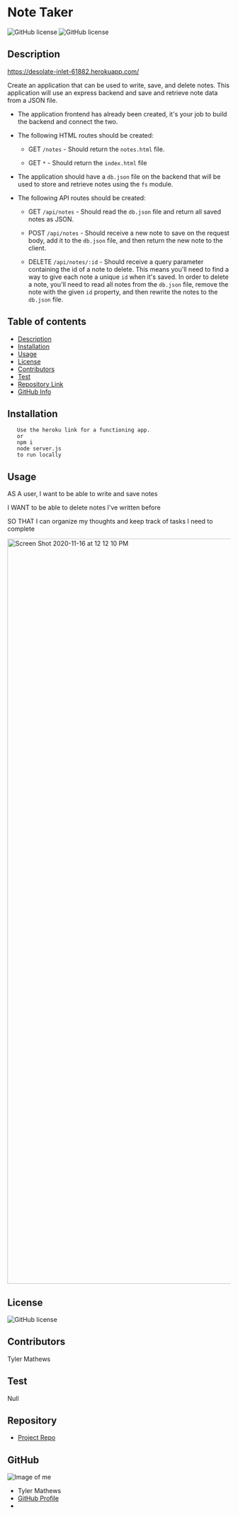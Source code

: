 # **Note Taker**

![GitHub license](https://img.shields.io/badge/Made%20by-%40mrmathews08-orange)
![GitHub license](https://img.shields.io/badge/license-MIT-blue.svg)

## Description 

 https://desolate-inlet-61882.herokuapp.com/

Create an application that can be used to write, save, and delete notes. This application will use an express backend and save and retrieve note data from a JSON file.

* The application frontend has already been created, it's your job to build the backend and connect the two.

* The following HTML routes should be created:

  * GET `/notes` - Should return the `notes.html` file.

  * GET `*` - Should return the `index.html` file

* The application should have a `db.json` file on the backend that will be used to store and retrieve notes using the `fs` module.

* The following API routes should be created:

  * GET `/api/notes` - Should read the `db.json` file and return all saved notes as JSON.

  * POST `/api/notes` - Should receive a new note to save on the request body, add it to the `db.json` file, and then return the new note to the client.

  * DELETE `/api/notes/:id` - Should receive a query parameter containing the id of a note to delete. This means you'll need to find a way to give each note a unique `id` when it's saved. In order to delete a note, you'll need to read all notes from the `db.json` file, remove the note with the given `id` property, and then rewrite the notes to the `db.json` file.


## Table of contents
- [Description](#Description)
- [Installation](#Installation)
- [Usage](#Usage)
- [License](#License)
- [Contributors](#Contributors)
- [Test](#Test)
- [Repository Link](#Repository)
- [GitHub Info](#GitHub) 
## Installation
       Use the heroku link for a functioning app.
       or
       npm i  
       node server.js 
       to run locally
## Usage

AS A user, I want to be able to write and save notes

I WANT to be able to delete notes I've written before

SO THAT I can organize my thoughts and keep track of tasks I need to complete

<img width="1680" alt="Screen Shot 2020-11-16 at 12 12 10 PM" src="https://user-images.githubusercontent.com/65747246/99297063-f62c2300-2804-11eb-8f42-df8ddfc0015e.png">


## License
![GitHub license](https://img.shields.io/badge/license-MIT-blue.svg)
## Contributors
Tyler Mathews
## Test
Null
## Repository
- [Project Repo](https://github.com/mrmathews08/notes)
## GitHub
![Image of me](https://avatars1.githubusercontent.com/u/65747246?v=4)
- Tyler  Mathews
- [GitHub Profile](https://github.com/mrmathews08)
- <null>
